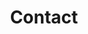 ---
language: en
title: Contact
contacts: 
    - title: Email
      address: julianastahelin@gmail.com
    - title: Phone Number
      address: '(+55) 48 9 9111-1966'
    - title: LinkedIn
      address: https://www.linkedin.com/in/julianastahelin/
---